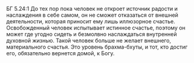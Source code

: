 БГ 5.24:1	До тех пор пока человек не откроет источник радости и наслаждения в себе самом, он не сможет отказаться от внешней деятельности, которая приносит ему лишь иллюзорное счастье. Освобожденный человек испытывает истинное счастье, поэтому он может где угодно сидеть и безмолвно наслаждаться внутренней духовной жизнью. Такой человек больше не желает внешнего, материального счастья. Это уровень брахма-бхуты, и тот, кто достиг его, обязательно вернется домой, к Богу.